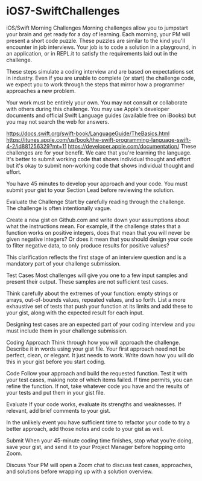 # iOS7-SwiftChallenges

iOS/Swift Morning Challenges
Morning challenges allow you to jumpstart your brain and get ready for a day of learning. Each morning, your PM will present a short code puzzle. These puzzles are similar to the kind you'll encounter in job interviews. Your job is to code a solution in a playground, in an application, or in REPL.it to satisfy the requirements laid out in the challenge.

These steps simulate a coding interview and are based on expectations set in industry. Even if you are unable to complete (or start) the challenge code, we expect you to work through the steps that mirror how a programmer approaches a new problem.

Your work must be entirely your own. You may not consult or collaborate with others during this challenge. You may use Apple's developer documents and official Swift Language guides (available free on iBooks) but you may not search the web for answers.

https://docs.swift.org/swift-book/LanguageGuide/TheBasics.html
https://itunes.apple.com/us/book/the-swift-programming-language-swift-4-2/id881256329?mt=11
https://developer.apple.com/documentation/
These challenges are for your benefit. We care that you're learning the language. It's better to submit working code that shows individual thought and effort but it's okay to submit non-working code that shows individual thought and effort.

You have 45 minutes to develop your approach and your code. You must submit your gist to your Section Lead before reviewing the solution.

Evaluate the Challenge
Start by carefully reading through the challenge. The challenge is often intentionally vague.

Create a new gist on Github.com and write down your assumptions about what the instructions mean. For example, if the challenge states that a function works on positive integers, does that mean that you will never be given negative integers? Or does it mean that you should design your code to filter negative data, to only produce results for positive values?

This clarification reflects the first stage of an interview question and is a mandatory part of your challenge submission.

Test Cases
Most challenges will give you one to a few input samples and present their output. These samples are not sufficient test cases.

Think carefully about the extremes of your function: empty strings or arrays, out-of-bounds values, repeated values, and so forth. List a more exhaustive set of tests that push your function at its limits and add these to your gist, along with the expected result for each input.

Designing test cases are an expected part of your coding interview and you must include them in your challenge submission.

Coding Approach
Think through how you will approach the challenge. Describe it in words using your gist file. Your first approach need not be perfect, clean, or elegant. It just needs to work. Write down how you will do this in your gist before you start coding.

Code
Follow your approach and build the requested function. Test it with your test cases, making note of which items failed. If time permits, you can refine the function. If not, take whatever code you have and the results of your tests and put them in your gist file.

Evaluate
If your code works, evaluate its strengths and weaknesses. If relevant, add brief comments to your gist.

In the unlikely event you have sufficient time to refactor your code to try a better approach, add those notes and code to your gist as well.

Submit
When your 45-minute coding time finishes, stop what you're doing, save your gist, and send it to your Project Manager before hopping onto Zoom.

Discuss
Your PM will open a Zoom chat to discuss test cases, approaches, and solutions before wrapping up with a solution overview.
